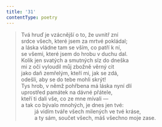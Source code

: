 ```yaml
---
title: '31'
contentType: poetry
---
```


<section>

> Tvá hruď je vzácnější o to, že uvnitř zní  
> srdce všech, které jsem za mrtvé pokládal;  
> a láska vládne tam se vším, co patří k ní,  
> se všemi, které jsem do hrobu v duchu dal.  
> Kolik jen svatých a smutných slz do dneška  
> mi z očí vyloudil můj zbožně věrný cit  
> jako daň zemřelým, kteří mi, jak se zdá,  
> odešli, aby se do tebe mohli skrýt!  
> Tys hrob, v němž pohřbena má láska nyní dlí  
> uprostřed památek na dávné přátele,  
> kteří ti dali vše, co ze mne mívali —  
> a tak co bývalo mnohých, je dnes jen tvé:  
>          já vidím tváře všech milených ve tvé kráse,  
>          a ty sám, součet všech, máš všechno moje zase.

</section>
